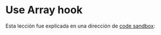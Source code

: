 # Use Array hook
Esta lección fue explicada en una dirección de [code sandbox](https://codesandbox.io/s/use-array-hook-lscl6):


